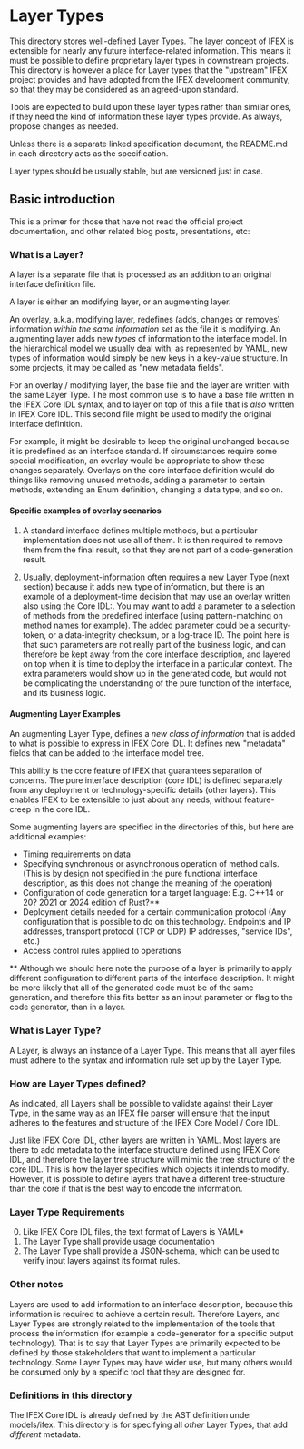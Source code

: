 # Layer Types

This directory stores well-defined Layer Types.  The layer concept of IFEX is extensible for nearly any future interface-related information. This means it must be possible to define proprietary layer types in downstream projects.  This directory is however a place for Layer types that the "upstream" IFEX project provides and have adopted from the IFEX development community, so that they may be considered as an agreed-upon standard.

Tools are expected to build upon these layer types rather than similar ones, if they need the kind of information these layer types provide.  As always, propose changes as needed.

Unless there is a separate linked specification document, the README.md in each directory acts as the specification.

Layer types should be usually stable, but are versioned just in case.

## Basic introduction

This is a primer for those that have not read the official project documentation, and other related blog posts, presentations, etc:

### What is a Layer?

A layer is a separate file that is processed as an addition to an original interface definition file.

A layer is either an modifying layer, or an augmenting layer.

An overlay, a.k.a. modifying layer, redefines (adds, changes or removes) information _within the same information set_ as the file it is modifying.  An augmenting layer adds new _types_ of information to the interface model.  In the hierarchical model we usually deal with, as represented by YAML, new types of information would simply be new keys in a key-value structure.  In some projects, it may be called as "new metadata fields".

For an overlay / modifying layer, the base file and the layer are written with the same Layer Type.  The most common use is to have a base file written in the IFEX Core IDL syntax, and to layer on top of this a file that is _also_ written in IFEX Core IDL.  This second file might be used to modify the original interface definition.  

For example, it might be desirable to keep the original unchanged because it is predefined as an interface standard. If circumstances require some special modification, an overlay would be appropriate to show these changes separately.  Overlays on the core interface definition would do things like removing unused methods, adding a parameter to certain methods, extending an Enum definition, changing a data type, and so on.

#### Specific examples of overlay scenarios

 1) A standard interface defines multiple methods, but a particular implementation does not use all of them.  It is then required to remove them from the final result, so that they are not part of a code-generation result.

 2) Usually, deployment-information often requires a new Layer Type (next section) because it adds new type of information, but there is an example of a deployment-time decision that may use an overlay written also using the Core IDL:.  You may want to add a parameter to a selection of methods from the predefined interface (using pattern-matching on method names for example).  The added parameter could be a security-token, or a data-integrity checksum, or a log-trace ID.  The point here is that such parameters are not really part of the business logic, and can therefore be kept away from the core interface description, and layered on top when it is time to deploy the interface in a particular context.  The extra parameters would show up in the generated code, but would not be complicating the understanding of the pure function of the interface, and its business logic.

#### Augmenting Layer Examples

An augmenting Layer Type, defines a _new class of information_ that is added to what is possible to express in IFEX Core IDL.  It defines new "metadata" fields that can be added to the interface model tree.

This ability is the core feature of IFEX that guarantees separation of concerns.  The pure interface description (core IDL) is defined separately from any deployment or technology-specific details (other layers).  This enables IFEX to be extensible to just about any needs, without feature-creep in the core IDL.

Some augmenting layers are specified in the directories of this, but here are additional examples:
- Timing requirements on data
- Specifying synchronous or asynchronous operation of method calls.  (This is by design not specified in the pure functional interface description, as this does not change the meaning of the operation)
- Configuration of code generation for a target language:  E.g. C++14 or 20?  2021 or 2024 edition of Rust?**
- Deployment details needed for a certain communication protocol (Any configuration that is possible to do on this technology. Endpoints and IP addresses, transport protocol (TCP or UDP) IP addresses, "service IDs", etc.)
- Access control rules applied to operations

** Although we should here note the purpose of a layer is primarily to apply different configuration to different parts of the interface description.  It might be more likely that all of the generated code must be of the same generation, and therefore this fits better as an input parameter or flag to the code generator, than in a layer.

### What is Layer Type?

A Layer, is always an instance of a Layer Type.  This means that all layer files must adhere to the syntax and information rule set up by the Layer Type.

### How are Layer Types defined?

As indicated, all Layers shall be possible to validate against their Layer Type, in the same way as an IFEX file parser will ensure that the input adheres to the features and structure of the IFEX Core Model / Core IDL.

Just like IFEX Core IDL, other layers are written in YAML.  Most layers are there to add metadata to the interface structure defined using IFEX Core IDL, and therefore the layer tree structure will mimic the tree structure of the core IDL.  This is how the layer specifies which objects it intends to modify.  However, it is possible to define layers that have a different tree-structure than the core if that is the best way to encode the information.

### Layer Type Requirements

 0) Like IFEX Core IDL files, the text format of Layers is YAML*
 1) The Layer Type shall provide usage documentation
 2) The Layer Type shall provide a JSON-schema, which can be used to verify input layers against its format rules.

### Other notes

Layers are used to add information to an interface description, because this information is required to achieve a certain result.  Therefore Layers, and Layer Types are strongly related to the implementation of the tools that process the information (for example a code-generator for a specific output technology).  That is to say that Layer Types are primarily expected to be defined by those stakeholders that want to implement a particular technology.  Some Layer Types may have wider use, but many others would be consumed only by a specific tool that they are designed for.

### Definitions in this directory

The IFEX Core IDL is already defined by the AST definition under models/ifex.  This directory is for specifying all _other_ Layer Types, that add _different_ metadata.

